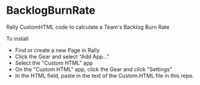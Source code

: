 # BacklogBurnRate
Rally CustomHTML code to calculate a Team's Backlog Burn Rate

To install
* Find or create a new Page in Rally
* Click the Gear and select "Add App..."
* Select the "Custom HTML" app
* On the "Custom HTML" app, click the Gear and click "Settings"
* In the HTML field, paste in the text of the Custom.HTML file in this repo.

